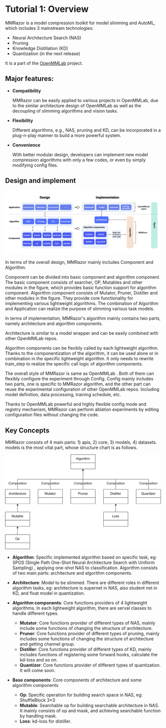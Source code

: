 # Tutorial 1: Overview

MMRazor is a model compression toolkit for model slimming and AutoML, which includes 3 mainstream technologies:

- Neural Architecture Search (NAS)
- Pruning
- Knowledge Distillation (KD)
- Quantization (in the next release)

It is a part of the [OpenMMLab](https://openmmlab.com/) project.

## Major features:

- **Compatibility**

  MMRazor can be easily applied to various projects in OpenMMLab, due to the similar architecture design of OpenMMLab as well as the decoupling of slimming algorithms and vision tasks.

- **Flexibility**

  Different algorithms, e.g., NAS, pruning and KD, can be incorporated in a plug-n-play manner to build a more powerful system.

- **Convenience**

  With better modular design, developers can implement new model compression algorithms with only a few codes, or even by simply modifying config files.

## Design and implement

![design_and_implement](../imgs/tutorials/overview/design_and_implement.png)

In terms of the overall design, MMRazor mainly includes Component and Algorithm.

Component can be divided into basic component and algorithm component. The basic
component consists of searcher, OP, Mutables and other modules in the figure,
which provides basic function support for algorithm component. Algorithm component
consists of Mutator, Pruner, Distiller and other modules in the figure. They
provide core functionality for implementing various lightweight algorithms.
The combination of Algorithm and Application can realize the purpose of slimming
various task models.

In terms of implementation, MMRazor's algorithm mainly contains two parts, namely
architecture and algorithm components.

Architecture is similar to a model wrapper and can be easily combined with other OpenMMLab repos.

Algorithm components can be flexibly called by each lightweight algorithm. Thanks to the componentization of the algorithm, it can be used alone or in combination in the specific lightweight algorithm. It only needs to rewrite train_step to
realize the specific call logic of algorithm components.

The overall style of MMRazor is same as OpenMMLab . Both of them can flexibly configure the experiment through Config. Config mainly includes two parts, one is specific to MMRazor algorithm, and the other part can reuse the experimental
configuration of other OpenMMLab repos. Including model definition, data processing, training schedule, etc.

Thanks to OpenMMLab powerful and highly flexible config mode and registry mechanism, MMRazor can perform ablation experiments by editing configuration files without changing the code.

## Key Concepts

MMRazor consists of 4 main parts: 1) apis, 2) core, 3) models, 4) datasets. models is the most vital part, whose structure chart is as follows.

![overview](../imgs/tutorials/overview/overview.png)

- **Algorithm**: Specific implemented algorithm based on specific task, eg: SPOS (Single Path One-Shot Neural Architecture Search with Uniform Sampling) , applying one-shot NAS to classification. Algorithm consists of two main parts: architecture and algorithm components.

- **Architecture**: Model to be slimmed. There are different roles in different algorithm tasks, eg: architecture is supernet in NAS, also student net in KD, and float model in quantization.

- **Algorithm components**: Core functions providers of 4 lightweight algorithms. In each lightweight algorithm, there are serval classes to handle different types.

  - **Mutator**: Core functions provider of different types of NAS, mainly include some functions of changing the structure of architecture.
  - **Pruner**: Core functions provider of different types of pruning, mainly includes some functions of changing the structure of architecture and getting channel group.
  - **Distiller**: Core functions provider of different types of KD, mainly includes functions of registering some forward hooks, calculate the kd-loss and so on.
  - **Quantizer**: Core functions provider of different types of quantization. It will come soon.

- **Base components**: Core components of architecture and some algorithm components

  - **Op**: Specific operation for building search space in NAS, eg: ShuffleBlock 3\*3
  - **Mutable**: Searchable op for building searchable architecture in NAS. It mainly consists of op and mask,  and achieving searchable function by handling mask.
  - **Loss**: kd-loss for distiller.
